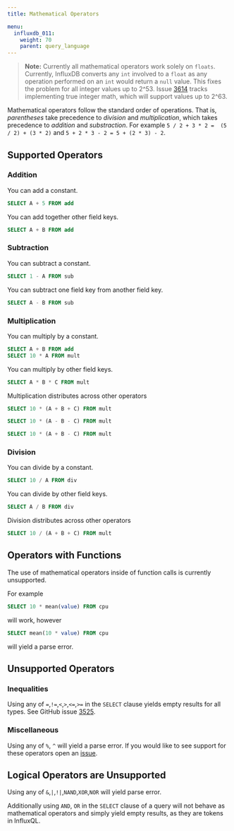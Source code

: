 ```yaml
---
title: Mathematical Operators

menu:
  influxdb_011:
    weight: 70
    parent: query_language
---
```


> **Note:** Currently all mathematical operators work solely on `floats`.
Currently, InfluxDB converts any `int` involved to a `float` as any operation performed on an `int` would return a `null` value.
This fixes the problem for all integer values up to 2^53.
Issue [3614](https://github.com/influxdb/influxdb/issues/3614) tracks implementing true integer math, which will support values up to 2^63.

Mathematical operators follow the standard order of operations.
That is, *parentheses* take precedence to *division* and *multiplication*, which takes precedence to *addition* and *substraction*.
For example `5 / 2 + 3 * 2 =  (5 / 2) + (3 * 2)` and `5 + 2 * 3 - 2 = 5 + (2 * 3) - 2`.

## Supported Operators

### Addition

You can add a constant.

```sql
SELECT A + 5 FROM add
```

You can add together other field keys.

```sql
SELECT A + B FROM add
```

### Subtraction

You can subtract a constant.

```sql
SELECT 1 - A FROM sub
```

You can subtract one field key from another field key.

```sql
SELECT A - B FROM sub
```

### Multiplication

You can multiply by a constant.

```sql
SELECT A + B FROM add
SELECT 10 * A FROM mult
```

You can multiply by other field keys.

```sql
SELECT A * B * C FROM mult
```

Multiplication distributes across other operators

```sql
SELECT 10 * (A + B + C) FROM mult
```

```sql
SELECT 10 * (A - B - C) FROM mult
```

```sql
SELECT 10 * (A + B - C) FROM mult
```

### Division
You can divide by a constant.

```sql
SELECT 10 / A FROM div
```

You can divide by other field keys.

```sql
SELECT A / B FROM div
```

Division distributes across other operators

```sql
SELECT 10 / (A + B + C) FROM mult
```

## Operators with Functions

The use of mathematical operators inside of function calls is currently unsupported.

For example

```sql
SELECT 10 * mean(value) FROM cpu
```
will work, however
```sql
SELECT mean(10 * value) FROM cpu
```
will yield a parse error.

## Unsupported Operators

### Inequalities

Using any of `=`,`!=`,`<`,`>`,`<=`,`>=` in the `SELECT` clause yields empty results for all types.
See GitHub issue [3525](https://github.com/influxdb/influxdb/issues/3525).

### Miscellaneous

Using any of `%`, `^` will yield a parse error.
If you would like to see support for these operators open an [issue](https://github.com/influxdb/influxdb/issues/new).

## Logical Operators are Unsupported

Using any of `&`,`|`,`!|`,`NAND`,`XOR`,`NOR` will yield parse error.

Additionally using `AND`, `OR` in the `SELECT` clause of a query will not behave as mathematical operators and simply yield empty results, as they are tokens in InfluxQL.

